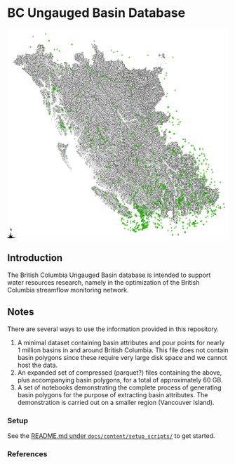 <!-- ---
bibliography: docs/references/references.bib
nocite: "@*"
--- -->

# BC Ungauged Basin Database

![The British Columbia Ungauged Basin Database](docs/notebooks/img/all_pts_and_stns.png)

## Introduction

The British Columbia Ungauged Basin database is intended to support water resources research, namely in the optimization of the British Columbia streamflow monitoring network.  

## Notes

There are several ways to use the information provided in this repository.

1.  A minimal dataset containing basin attributes and pour points for nearly 1 million basins in and around British Columbia.  This file does not contain basin polygons since these require very large disk space and we cannot host the data.
2.  An expanded set of compressed (parquet?) files containing the above, plus accompanying basin polygons, for a total of approximately 60 GB.
3.  A set of notebooks demonstrating the complete process of generating basin polygons for the purpose of extracting basin attributes.  The demonstration is carried out on a smaller region (Vancouver Island). 

### Setup

See the [README.md under `docs/content/setup_scripts/`](https://github.com/dankovacek/bcub/tree/main/docs/setup_scripts/README.md) to get started.  

### References
